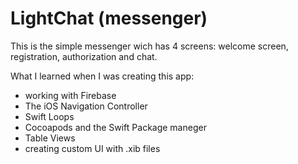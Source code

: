 # LightChat (messenger)

This is the simple messenger wich has 4 screens: welcome screen, registration, authorization and chat.

What I learned when I was creating this app:
 - working with Firebase 
 - The iOS Navigation Controller
 - Swift Loops
 - Cocoapods and the Swift Package maneger
 - Table Views
 - creating custom UI with .xib files
